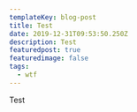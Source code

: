 ```yaml
---
templateKey: blog-post
title: Test
date: 2019-12-31T09:53:50.250Z
description: Test
featuredpost: true
featuredimage: false
tags:
  - wtf
---
```

Test
